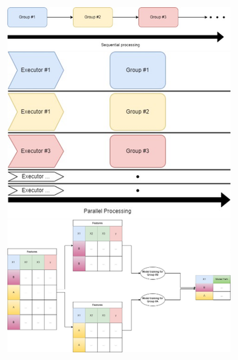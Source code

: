 <img src="./images/1.jpg" style="width: 600px">
<img src="./images/2.jpg" style="width: 600px">
<img src="./images/3.jpg" style="width: 600px">
